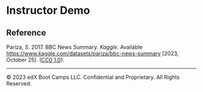 # Instructor Demo

## Reference

Pariza, S. 2017. BBC News Summary. *Kaggle*. Available https://www.kaggle.com/datasets/pariza/bbc-news-summary [2023, October 25]. ([CC0 1.0](https://creativecommons.org/publicdomain/zero/1.0/)).

---

© 2023 edX Boot Camps LLC. Confidential and Proprietary. All Rights Reserved.
